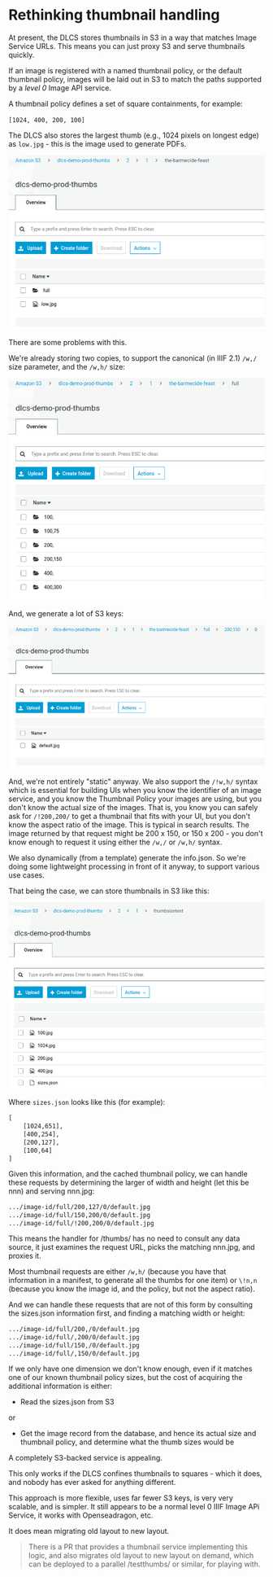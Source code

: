 # Rethinking thumbnail handling

At present, the DLCS stores thumbnails in S3 in a way that matches Image Service URLs. This means you can just proxy S3 and serve thumbnails quickly.

If an image is registered with a named thumbnail policy, or the default thumbnail policy, images will be laid out in S3 to match the paths supported by a _level 0_ Image API service.

A thumbnail policy defines a set of square containments, for example:

`[1024, 400, 200, 100]`

The DLCS also stores the largest thumb (e.g., 1024 pixels on longest edge) as `low.jpg` - this is the image used to generate PDFs.

![current layout](img/thumbs01.png)

There are some problems with this.

We're already storing two copies, to support the canonical (in IIIF 2.1) `/w,/` size parameter, and the `/w,h/` size:

![sizes](img/thumbs02.png)

And, we generate a lot of S3 keys:

![keys](img/thumbs03.png)

And, we're not entirely "static" anyway. We also support the `/!w,h/` syntax which is essential for building UIs when you know the identifier of an image service, and you know the Thumbnail Policy your images are using, but you don't know the actual size of the images. That is, you know you can safely ask for `/!200,200/` to get a thumbnail that fits with your UI, but you don't know the aspect ratio of the image. This is typical in search results. The image returned by that request might be 200 x 150, or 150 x 200 - you don't know enough to request it using either the `/w,/` or `/w,h/` syntax.

We also dynamically (from a template) generate the info.json. So we're doing some lightweight processing in front of it anyway, to support various use cases. 

That being the case, we can store thumbnails in S3 like this:

![proposal](img/thumbs04.png)

Where `sizes.json` looks like this (for example):

```
[
    [1024,651],
    [400,254],
    [200,127],
    [100,64]
]
```

Given this information, and the cached thumbnail policy, we can handle these requests by determining the larger of width and height (let this be nnn) and serving nnn.jpg:

```
.../image-id/full/200,127/0/default.jpg
.../image-id/full/150,200/0/default.jpg
.../image-id/full/!200,200/0/default.jpg
```
This means the handler for /thumbs/ has no need to consult any data source, it just examines the request URL, picks the matching nnn.jpg, and proxies it. 

Most thumbnail requests are either `/w,h/` (because you have that information in a manifest, to generate all the thumbs for one item) or `\!n,n` (because you know the image id, and the policy, but not the aspect ratio).

And we can handle these requests that are not of this form by consulting the sizes.json information first, and finding a matching width or height:

```
.../image-id/full/200,/0/default.jpg
.../image-id/full/,200/0/default.jpg
.../image-id/full/150,/0/default.jpg
.../image-id/full/,150/0/default.jpg
```

If we only have one dimension we don't know enough, even if it matches one of our known thumbnail policy sizes, but the cost of acquiring the additional information is either:

* Read the sizes.json from S3

or

* Get the image record from the database, and hence its actual size and thumbnail policy, and determine what the thumb sizes would be

A completely S3-backed service is appealing.

This only works if the DLCS confines thumbnails to squares - which it does, and nobody has ever asked for anything different.

This approach is more flexible, uses far fewer S3 keys, is very very scalable, and is simpler. It still appears to be a normal level 0 IIIF Image APi Service, it works with Openseadragon, etc.

It does mean migrating old layout to new layout.

> There is a PR that provides a thumbnail service implementing this logic, and also migrates old layout to new layout on demand, which can be deployed to a parallel /testthumbs/ or similar, for playing with.


